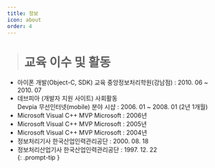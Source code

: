 ```yaml
---
title: 정보
icon: about
order: 4
---
```


> # 교육 이수 및 활동  
* 아이폰 개발(Object-C, SDK) 교육 중앙정보처리학원(강남점)  : 2010. 06 ~ 2010. 07  
* 데브피아 (개발자 지원 사이트) 사회활동  
  Devpia 무선인터넷(mobile) 분야 시샵  : 2006. 01 ~ 2008. 01 (2년 1개월)  
* Microsoft Visual C++ MVP Microsoft  : 2006년  
* Microsoft Visual C++ MVP Microsoft  : 2005년  
* Microsoft Visual C++ MVP Microsoft  : 2004년  
* 정보처리기사 한국산업인력관리공단 : 2000. 08. 18  
* 정보처리산업기사 한국산업인력관리공단 : 1997. 12. 22  
{: .prompt-tip }
